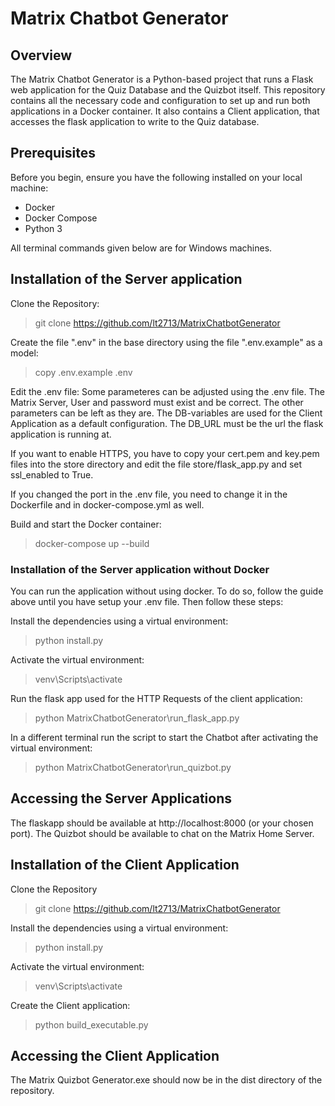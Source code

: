 # Matrix Chatbot Generator

## Overview
The Matrix Chatbot Generator is a Python-based project that runs a Flask 
web application for the Quiz Database and the Quizbot itself. 
This repository contains all the necessary code and configuration to set up and run both 
applications in a Docker container.
It also contains a Client application, that accesses the flask application to write
to the Quiz database.

## Prerequisites
Before you begin, ensure you have the following installed on your local machine:
- Docker
- Docker Compose
- Python 3

All terminal commands given below are for Windows machines.

## Installation of the Server application

Clone the Repository:

>git clone https://github.com/lt2713/MatrixChatbotGenerator

Create the file ".env" in the base directory using the file ".env.example" as a model:

>copy .env.example .env

Edit the .env file:
Some parameteres can be adjusted using the .env file. The Matrix Server, User and password 
must exist and be correct. The other parameters can be left as they are.
The DB-variables are used for the Client Application as a default configuration. 
The DB_URL must be the url the flask application is running at. 

If you want to enable HTTPS, you have to copy your cert.pem and key.pem files into 
the store directory and edit the file store/flask_app.py and set ssl_enabled to True.

If you changed the port in the .env file, you need to change it in the Dockerfile
and in docker-compose.yml as well.

Build and start the Docker container:

>docker-compose up --build

### Installation of the Server application without Docker

You can run the application without using docker. To do so, follow the guide above until you have
setup your .env file. Then follow these steps:

Install the dependencies using a virtual environment:

>python install.py

Activate the virtual environment:

>venv\Scripts\activate

Run the flask app used for the HTTP Requests of the client application:

>python MatrixChatbotGenerator\run_flask_app.py

In a different terminal run the script to start the Chatbot after activating the virtual environment:

>python MatrixChatbotGenerator\run_quizbot.py

## Accessing the Server Applications

The flaskapp should be available at http://localhost:8000 (or your chosen port).
The Quizbot should be available to chat on the Matrix Home Server.

## Installation of the Client Application

Clone the Repository

>git clone https://github.com/lt2713/MatrixChatbotGenerator

Install the dependencies using a virtual environment:

>python install.py

Activate the virtual environment:

>venv\Scripts\activate

Create the Client application:

> python build_executable.py

## Accessing the Client Application

The Matrix Quizbot Generator.exe should now be in the dist directory of the repository. 



